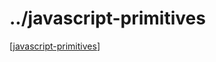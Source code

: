 # ../javascript-primitives
[[javascript-primitives]]


[//begin]: # "Autogenerated link references for markdown compatibility"
[javascript-primitives]: javascript-primitives.md "Javascript Primitives"
[//end]: # "Autogenerated link references"